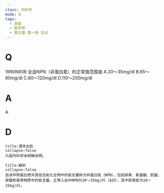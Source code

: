 ```yaml
---
class: 内科学
mode: B
tags:
  - 真题
  - 医考帮
  - 第五篇-第一章-总论
---
```


# Q
1990N93B 全血NPN（非蛋白氮）的正常值范围是
A.20～35mg/dl
B.65～80mg/dl
C.80～120mg/dl
D.110～200mg/dl

# A
A
# D
```ad-note
title:课本出处
collapse:false
九版内科学未明确说明。
```

```ad-summary
title:解析
collapse:false
血液中除蛋白质外其他含氮化合物中的氮总量称为非蛋白氮（NPN），包括尿素、氨基酸、肌酸、尿酸和氨等物质中的氮含量。正常人血中NPN为20～35mg/dl（A对），其中尿素氮为10～15mg/dl。
```

